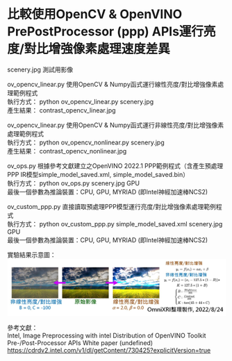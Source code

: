 # 比較使用OpenCV & OpenVINO PrePostProcessor (ppp) APIs運行亮度/對比增強像素處理速度差異

scenery.jpg 測試用影像  

ov_opencv_linear.py 使用OpenCV & Numpy函式運行線性亮度/對比增強像素處理範例程式  
執行方式： python ov_opencv_linear.py scenery.jpg  
產生結果： contrast_opencv_linear.jpg  

ov_opencv_linear.py 使用OpenCV & Numpy函式運行非線性亮度/對比增強像素處理範例程式  
執行方式： python ov_opencv_nonlinear.py scenery.jpg  
產生結果： contrast_opencv_nonlinear.jpg  

ov_ops.py  根據參考文獻建立之OpenVINO 2022.1 PPP範例程式（含產生預處理PPP IR模型simple_model_saved.xml, simple_model_saved.bin）  
執行方式： python ov_ops.py scenery.jpg GPU  
最後一個參數為推論裝置：CPU, GPU, MYRIAD (即Intel神經加速棒NCS2)  

ov_custom_ppp.py 直接讀取預處理PPP模型運行亮度/對比增強像素處理範例程式  
執行方式： python ov_custom_ppp.py simple_model_saved.xml scenery.jpg GPU  
最後一個參數為推論裝置：CPU, GPU, MYRIAD (即Intel神經加速棒NCS2)  

實驗結果示意圖：  
![](https://github.com/OmniXRI/OpenVINO_PrePostProcessor/blob/main/images/20220824_Fig_04.jpg?raw=true)

參考文獻：  
Intel, Image Preprocessing with intel Distribution of OpenVINO Toolkit Pre-/Post-Processor APIs White paper (undefined)  
https://cdrdv2.intel.com/v1/dl/getContent/730425?explicitVersion=true
